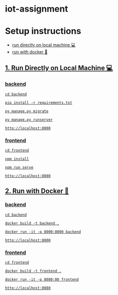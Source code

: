 # iot-assignment

# Setup instructions

<ul>
  <li><a href="#1-run-directly-on-local-machine-">run directly on local machine 💻</a></li>
  <li><a href="#1-run-with-docker-">run with docker 🐳</li>
</ul>

## 1. Run Directly on Local Machine 💻

### backend

```
cd backend
```

```
pip install -r requirements.txt
```

```
py manage.py migrate
```

```
py manage.py runserver
```

```
http://localhost:8000
```

### frontend

```
cd frontend
```

```
npm install
```

```
npm run serve
```

```
http://localhost:8080
```

## 2. Run with Docker 🐳

### backend

```
cd backend
```

```
docker build -t backend .
```

```
docker run -it -p 8000:8000 backend
```

```
http://localhost:8000
```

### frontend

```
cd frontend
```

```
docker build -t frontend .
```

```
docker run -it -p 8080:80 frontend
```

```
http://localhost:8080
```
